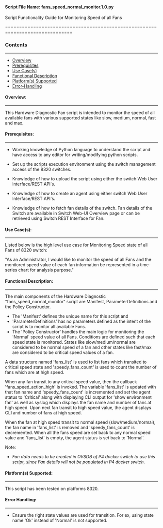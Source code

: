 #### Script File Name: fans\_speed\_normal\_monitor.1.0.py

Script Functionality Guide for Monitoring Speed of all Fans

==============================================================================

### Contents

------------------------------------------------------------------------------
- [Overview](#Overview)
- [Prerequisites](#Prerequisites)
- [Use Case(s)](#Use_Case)
- [Functional Description](#Functional_Description)
- [Platform(s) Supported](#Platforms_Supported)
- [Error-Handling](#Error-Handling)


<a id='Overview'></a>
#### Overview:

------------------------------------------------------------------------------

This Hardware Diagnostic Fan script is intended to monitor the speed of all 
available fans with various supported states like slow, medium, normal, fast
and max.

<a id='Prerequisites'></a>
#### Prerequisites:
------------------------------------------------------------------------------

- Working knowledge of Python language to understand the script and have 
access to any editor for writing/modifying python scripts.

- Set up the scripts execution environment using the switch management access 
of the 8320 switches.

- Knowledge of how to upload the script using either the switch Web User 
Interface/REST API's.

- Knowledge of how to create an agent using either switch Web User 
Interface/REST API's.

- Knowledge of how to fetch fan details of the switch. Fan details of the 
Switch are available in Switch Web-UI Overview page or can be retrieved using 
Switch REST Interface for Fan. 

<a id='Use_Case'/></a>
#### Use Case(s):

------------------------------------------------------------------------------

Listed below is the high level use case for Monitoring Speed state of
all Fans of 8320 switch:

"As an Administrator, I would like to monitor the speed of all Fans and
the monitored speed value of each fan information be represented in a 
time-series chart for analysis purpose."

<a id='Functional_Description'/></a>
#### Functional Description:

------------------------------------------------------------------------------

The main components of the Hardware Diagnostic
"fans\_speed\_normal\_monitor" script are Manifest, ParameterDefinitions and 
the Policy Constructor.

- The 'Manifest' defines the unique name for this script and
- 'ParameterDefinitions' has no parameters defined as the intent of the
script is to monitor all available Fans.
- The 'Policy Constructor' handles the main logic for monitoring the
'Normal' speed value of all Fans. Conditions are defined such that each
speed state is monitored. States like slow/medium/normal are considered
to be normal speed of a fan and other states like fast/max are
considered to be critical speed values of a fan.

A data structure named 'fans\_list' is used to list fans which transited
to critical speed state and 'speedy\_fans\_count' is used to count the
number of fans which are at high speed.

When any fan transit to any critical speed value, then the callback
'fans\_speed\_action\_high' is invoked. The variable 'fans\_list' is
updated with that fan name and 'speedy\_fans\_count' is incremented and
set the agent status to 'Critical' along with displaying CLI output for
'show environment fan' as well as syslog which displays the fan name and
number of fans at high speed. Upon next fan transit to high speed value,
the agent displays CLI and number of fans at high speed.

When the fan at high speed transit to normal speed (slow/medium/normal),
the fan name in 'fans\_list' is removed and 'speedy\_fans\_count' is
decremented. When all the fans speed are set back to any normal speed
value and 'fans\_list' is empty, the agent status is set back to
'Normal'.

Note:

- *Fan data needs to be created in OVSDB of P4 docker switch to use
  this script, since Fan details will not be populated in P4 docker
  switch.*

<a id='Platforms_Supported'/></a>
#### Platform(s) Supported:

------------------------------------------------------------------------------
This script has been tested on platforms 8320.

<a id='Error-Handling'/></a>
#### Error Handling:

------------------------------------------------------------------------------

- Ensure the right state values are used for transition. For ex, using
state name 'Ok' instead of 'Normal' is not supported.